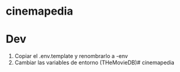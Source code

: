 # cinemapedia

# Dev

1. Copiar el .env.template y renombrarlo a -env
2. Cambiar las variables de entorno (THeMovieDB)# cinemapedia
